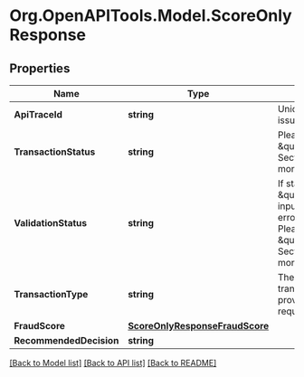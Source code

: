 # Org.OpenAPITools.Model.ScoreOnlyResponse
## Properties

Name | Type | Description | Notes
------------ | ------------- | ------------- | -------------
**ApiTraceId** | **string** | Unique trace ID for issue triage | [optional] 
**TransactionStatus** | **string** | Please refer to \&quot;Errors Section\&quot; for more info. | [optional] 
**ValidationStatus** | **string** | If status returned is \&quot;failure\&quot;, input validation errors occurred. Please refer to the \&quot;Errors Section\&quot; for more info. | [optional] 
**TransactionType** | **string** | The transactionType provided in request. | [optional] 
**FraudScore** | [**ScoreOnlyResponseFraudScore**](ScoreOnlyResponseFraudScore.md) |  | [optional] 
**RecommendedDecision** | **string** |  | [optional] 

[[Back to Model list]](../README.md#documentation-for-models) [[Back to API list]](../README.md#documentation-for-api-endpoints) [[Back to README]](../README.md)

